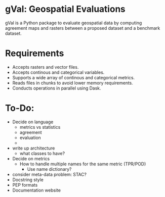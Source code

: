 # gVal: Geospatial Evaluations
gVal is a Python package to evaluate geospatial data by computing agreement maps and rasters between a proposed dataset and a benchmark dataset.

# Requirements
- Accepts rasters and vector files.
- Accepts continous and categorical variables.
- Supports a wide array of continous and categorical metrics.
- Reads files in chunks to avoid lower memory requirements.
- Conducts operations in parallel using Dask.

# To-Do:
- Decide on language
    - metrics vs statistics
    - agreement
    - evaluation
    - 
- write up architecture
    - what classes to have?
- Decide on metrics
    - How to handle multiple names for the same metric (TPR/POD)
        - Use name dictionary?
- consider meta-data problem: STAC?
- Docstring style
- PEP formats
- Documentation website



